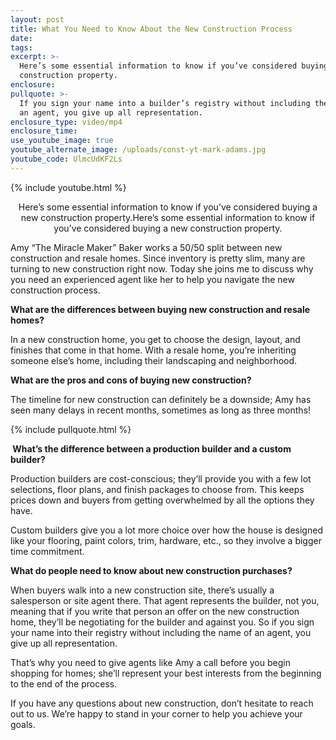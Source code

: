 ```yaml
---
layout: post
title: What You Need to Know About the New Construction Process
date:
tags:
excerpt: >-
  Here’s some essential information to know if you’ve considered buying a new
  construction property.
enclosure:
pullquote: >-
  If you sign your name into a builder’s registry without including the name of
  an agent, you give up all representation.
enclosure_type: video/mp4
enclosure_time:
use_youtube_image: true
youtube_alternate_image: /uploads/const-yt-mark-adams.jpg
youtube_code: UlmcUdKF2Ls
---
```


{% include youtube.html %}<center>Here’s some essential information to know if you’ve considered buying a new construction property.Here’s some essential information to know if you’ve considered buying a new construction property.</center>

Amy “The Miracle Maker” Baker works a 50/50 split between new construction and resale homes. Since inventory is pretty slim, many are turning to new construction right now. Today she joins me to discuss why you need an experienced agent like her to help you navigate the new construction process.

**What are the differences between buying new construction and resale homes?**

In a new construction home, you get to choose the design, layout, and finishes that come in that home. With a resale home, you’re inheriting someone else’s home, including their landscaping and neighborhood.

**What are the pros and cons of buying new construction?**

The timeline for new construction can definitely be a downside; Amy has seen many delays in recent months, sometimes as long as three months\!

{% include pullquote.html %}

**&nbsp;What’s the difference between a production builder and a custom builder?**

Production builders are cost-conscious; they’ll provide you with a few lot selections, floor plans, and finish packages to choose from. This keeps prices down and buyers from getting overwhelmed by all the options they have.

Custom builders give you a lot more choice over how the house is designed like your flooring, paint colors, trim, hardware, etc., so they involve a bigger time commitment.

**What do people need to know about new construction purchases?**

When buyers walk into a new construction site, there’s usually a salesperson or site agent there. That agent represents the builder, not you, meaning that if you write that person an offer on the new construction home, they’ll be negotiating for the builder and against you. So if you sign your name into their registry without including the name of an agent, you give up all representation.

That’s why you need to give agents like Amy a call before you begin shopping for homes; she’ll represent your best interests from the beginning to the end of the process.

If you have any questions about new construction, don’t hesitate to reach out to us. We’re happy to stand in your corner to help you achieve your goals.